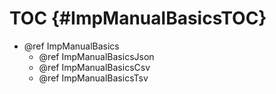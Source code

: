 TOC {#ImpManualBasicsTOC}
=========================

- @ref ImpManualBasics
  - @ref ImpManualBasicsJson
  - @ref ImpManualBasicsCsv
  - @ref ImpManualBasicsTsv
